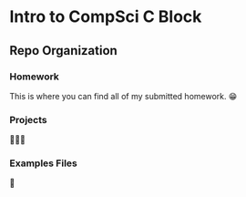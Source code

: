 # Intro to CompSci C Block

## Repo Organization

### Homework
This is where you can find all of my submitted homework.
😁

### Projects
🚀🚀🚀

### Examples Files
📂
